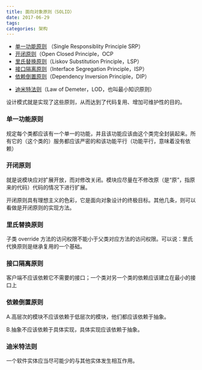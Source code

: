 ```yaml
---
title: 面向对象原则（SOLID）
date: 2017-06-29
tags:
categories: 架构
---
```


- [单一功能原则](https://zh.wikipedia.org/wiki/%E5%8D%95%E4%B8%80%E5%8A%9F%E8%83%BD%E5%8E%9F%E5%88%99) （Single Responsiblity Principle SRP）
- [开闭原则](http://baike.baidu.com/view/866233.htm)（Open Closed Principle，OCP
- [里氏替换原则](http://baike.baidu.com/view/1638361.htm)（Liskov Substitution Principle，LSP）
- [接口隔离原则](http://baike.baidu.com/view/1638378.htm)（Interface Segregation Principle，ISP）
- [依赖倒置原则](http://baike.baidu.com/view/1996652.htm)（Dependency Inversion Principle，DIP）

* [迪米特法则](http://baike.baidu.com/view/823220.htm)（Law of Demeter，LOD，也叫最小知识原则）

<!-- more -->

设计模式就是实现了这些原则，从而达到了代码复用、增加可维护性的目的。

### **单一功能原则**

规定每个类都应该有一个单一的功能，并且该功能应该由这个类完全封装起来。所有它的（这个类的）服务都应该严密的和该功能平行（功能平行，意味着没有依赖）

### 开闭原则

就是说模块应对扩展开放，而对修改关闭。模块应尽量在不修改原（是“原”，指原来的代码）代码的情况下进行扩展。

开闭原则具有理想主义的色彩，它是面向对象设计的终极目标。其他几条，则可以看做是开闭原则的实现方法。

### 里氏替换原则

子类 override 方法的访问权限不能小于父类对应方法的访问权限。可以说：里氏代换原则是继承复用的一个基础。

### 接口隔离原则

客户端不应该依赖它不需要的接口；一个类对另一个类的依赖应该建立在最小的接口上

### 依赖倒置原则

A.高层次的模块不应该依赖于低层次的模块，他们都应该依赖于抽象。

B.抽象不应该依赖于具体实现，具体实现应该依赖于抽象。

### 迪米特法则

一个软件实体应当尽可能少的与其他实体发生相互作用。
